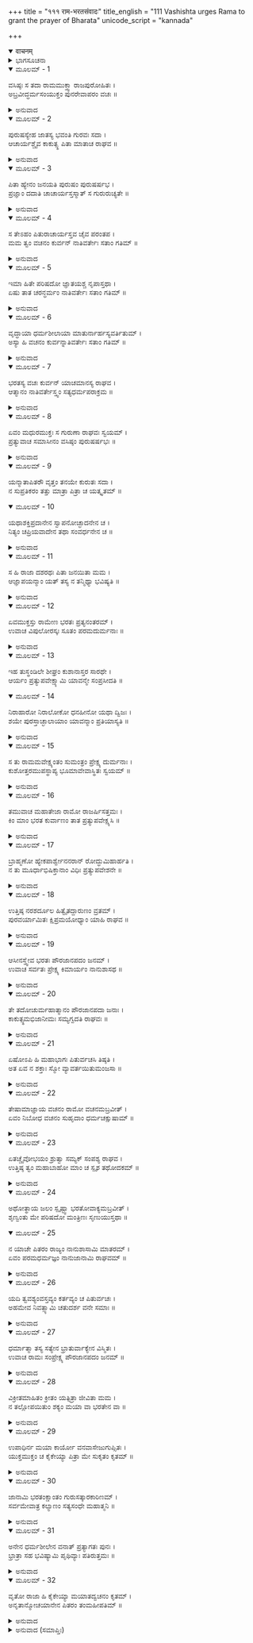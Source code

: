 +++
title = "१११ राम-भरतसंवादः"
title_english = "111 Vashishta urges Rama to grant the prayer of Bharata"
unicode_script = "kannada"

+++
<details open><summary>वाचनम्</summary>

<div class="audioEmbed"  caption="श्रीराम-हरिसीताराममूर्ति-घनपाठिभ्यां वचनम्" src="https://archive.org/download/Ramayana-recitation-Sriram-harisItArAmamUrti-Ghanapaati-v2/Kanda_2/Kanda_2_AYK-111-Rama_Bharatha_Samvadaha.mp3"></div>
</details>



<details><summary>ಭಾಗಸೂಚನಾ</summary>

ವಸಿಷ್ಠರು ಸಮಾಧಾನಗೊಳಿಸಿದರೂ ಶ್ರೀರಾಮನು ಅಯೋಧ್ಯೆಗೆ ಬರಲು ಒಪ್ಪದಿರಲು ಭರತನು ರಾಮನ ಮುಂದೆ ನಿರಾಹಾರನಾಗಿ ಮಲಗಿದುದು, ಶ್ರೀರಾಮನು ಭರತನನ್ನು ಸಮಾಧಾನಗೊಳಿಸಿ ಅಯೋಧ್ಯೆಗೆ ಹೋಗಲು ಆಜ್ಞಾಪಿಸಿದುದು
</details>

<details open><summary>ಮೂಲಮ್ - 1</summary>

ವಸಿಷ್ಠಃ ಸ ತದಾ ರಾಮಮುಕ್ತ್ವಾ ರಾಜಪುರೋಹಿತಃ ।  
ಅಬ್ರವೀದ್ಧರ್ಮಸಂಯುಕ್ತಂ ಪುನರೇವಾಪರಂ ವಚಃ ॥
</details>

<details><summary>ಅನುವಾದ</summary>

ಆಗ ರಾಜಪುರೋಹಿತ ವಸಿಷ್ಠರು ಹಿಂದಿನಂತೆ ಮಾತುಗಳನ್ನು ಹೇಳಿ ಪುನಃ ಶ್ರೀರಾಮನಲ್ಲಿ ಇನ್ನೊಂದು ಧರ್ಮ ಯುಕ್ತ ಮಾತನ್ನು ಹೇಳಿದರು.॥1॥
</details>

<details open><summary>ಮೂಲಮ್ - 2</summary>

ಪುರುಷಸ್ಯೇಹ ಜಾತಸ್ಯ ಭವಂತಿ ಗುರವಃ ಸದಾ ।  
ಆಚಾರ್ಯಶ್ಚೈವ ಕಾಕುತ್ಸ್ಥ ಪಿತಾ ಮಾತಾಚ ರಾಘವ ॥
</details>

<details><summary>ಅನುವಾದ</summary>

ರಘುನಂದನ! ಕಕುತ್ಸ್ಥಕುಲಭೂಷಣ! ಈ ಜಗತ್ತಿನಲ್ಲಿ ಹುಟ್ಟಿದ ಮನುಷ್ಯನಿಗೆ ಆಚಾರ್ಯ, ತಂದೆ ಮತ್ತು ತಾಯಿ ಈ ಮೂರು ಗುರುಗಳು ಸದಾ ಇರುತ್ತಾರೆ.॥2॥
</details>

<details open><summary>ಮೂಲಮ್ - 3</summary>

ಪಿತಾ ಹ್ಯೇನಂ ಜನಯತಿ ಪುರುಷಂ ಪುರುಷರ್ಷಭ ।  
ಪ್ರಜ್ಞಾಂ ದದಾತಿ ಚಾಚಾರ್ಯಸ್ತಸ್ಮಾತ್ ಸ ಗುರುರುಚ್ಯತೇ ॥
</details>

<details><summary>ಅನುವಾದ</summary>

ಪುರುಷಪ್ರವರ! ತಂದೆಯು ಪುರುಷನ ಶರೀರವನ್ನು ಉತ್ಪನ್ನಮಾಡುತ್ತಾನೆ. ಅದಕ್ಕಾಗಿ ಗುರು ಆಗಿದ್ದಾನೆ. ಆಚಾರ್ಯನು ಅವನಿಗೆ ಜ್ಞಾನ ಕೊಡುತ್ತಾನೆ ಅದಕ್ಕಾಗಿ ಗುರುವಾಗಿದ್ದಾನೆ.॥3॥
</details>

<details open><summary>ಮೂಲಮ್ - 4</summary>

ಸ ತೇಽಹಂ ಪಿತುರಾಚಾರ್ಯಸ್ತವ ಚೈವ ಪರಂತಪ ।  
ಮಮ ತ್ವಂ ವಚನಂ ಕುರ್ವನ್ ನಾತಿವರ್ತೇಃ ಸತಾಂ ಗತಿಮ್ ॥
</details>

<details><summary>ಅನುವಾದ</summary>

ಪರಂತಪ ರಘುವೀರನೇ! ನಾನು ನಿನ್ನ ತಂದೆಯ ಮತ್ತು ನಿನಗೂ ಆಚಾರ್ಯನಾಗಿದ್ದೇನೆ; ಆದ್ದರಿಂದ ನನ್ನ ಆಜ್ಞೆಯನ್ನು ಪಾಲಿಸುವುದರಿಂದ ನೀನು ಸತ್ಪುರುಷರ ಪಥವನ್ನು ತ್ಯಾಗ ಮಾಡದವನಾಗುವೆ.॥4॥
</details>

<details open><summary>ಮೂಲಮ್ - 5</summary>

ಇಮಾ ಹಿತೇ ಪರಿಷದೋ ಜ್ಞಾತಯಶ್ಚ ನೃಪಾಸ್ತಥಾ ।  
ಏಷು ತಾತ ಚರನ್ಧರ್ಮಂ ನಾತಿವರ್ತೇಃ ಸತಾಂ ಗತಿಮ್ ॥
</details>

<details><summary>ಅನುವಾದ</summary>

ಅಯ್ಯಾ! ನಿನ್ನ ಈ ಸಭಾಸದರು, ಬಂಧು-ಬಾಂಧವರು ಹಾಗೂ ಸಾಮಂತರಾಜರು ಆಗಮಿಸಿರುವರು. ಇವರ ಕುರಿತು ಧರ್ಮಾನುಕೂಲ ವರ್ತಿಸುವುದರಿಂದಲೂ ನಿನ್ನಿಂದ ಸನ್ಮಾರ್ಗದ ಉಲ್ಲಂಘನೆ ಆಗಲಾರದು.॥5॥
</details>

<details open><summary>ಮೂಲಮ್ - 6</summary>

ವೃದ್ಧಾಯಾ ಧರ್ಮಶೀಲಾಯಾ ಮಾತುರ್ನಾರ್ಹಸ್ಯವರ್ತಿತುಮ್ ।  
ಅಸ್ಯಾ ಹಿ ವಚನಂ ಕುರ್ವನ್ನಾತಿವರ್ತೇಃ ಸತಾಂ ಗತಿಮ್ ॥
</details>

<details><summary>ಅನುವಾದ</summary>

ನಿನ್ನ ಧರ್ಮಪರಾಯಣ ವೃದ್ಧಳಾದ ತಾಯಿಯ ಮಾತನ್ನಾದರೋ ನೀನು ಎಂದೂ ಅಲ್ಲಗಳೆಯಬಾರದು. ಆಕೆಯ ಆಜ್ಞೆಯನ್ನು ಪಾಲನೆಮಾಡಿ ನೀನು ಶ್ರೇಷ್ಠ ಪುರುಷರ ಆಶ್ರಯಭೂತ ಧರ್ಮವನ್ನು ಉಲ್ಲಂಘನೆಮಾಡುವವನು ಆಗಲಾರೆ.॥6॥
</details>

<details open><summary>ಮೂಲಮ್ - 7</summary>

ಭರತಸ್ಯ ವಚಃ ಕುರ್ವನ್ ಯಾಚಮಾನಸ್ಯ ರಾಘವ ।  
ಆತ್ಮಾನಂ ನಾತಿವರ್ತೇಸ್ತ್ವಂ ಸತ್ಯಧರ್ಮಪರಾಕ್ರಮ ॥
</details>

<details><summary>ಅನುವಾದ</summary>

ಸತ್ಯ, ಧರ್ಮ ಮತ್ತು ಪರಾಕ್ರಮ ಸಂಪನ್ನ ರಘುನಂದನ! ಭರತನು ಆತ್ಮಸ್ವರೂಪ ನಿನ್ನಲ್ಲಿ ರಾಜ್ಯವನ್ನು ಸ್ವೀಕರಿಸುವಂತೆ ಮತ್ತು ಅಯೋಧ್ಯೆಗೆ ಮರಳಲು ಪ್ರಾರ್ಥಿಸುತ್ತಿದ್ದಾನೆ. ಅವನ ಮಾತನ್ನು ಮನ್ನಿಸುವುದರಿಂದಲೂ ನೀನು ಧರ್ಮವನ್ನು ಉಲ್ಲಂಘನೆ ಮಾಡಿದವನು ಆಗಲಾರೆ.॥7॥
</details>

<details open><summary>ಮೂಲಮ್ - 8</summary>

ಏವಂ ಮಧುರಮುಕ್ತಃ ಸ ಗುರುಣಾ ರಾಘವಃ ಸ್ವಯಮ್ ।  
ಪ್ರತ್ಯುವಾಚ ಸಮಾಸೀನಂ ವಸಿಷ್ಠಂ ಪುರುಷರ್ಷಭಃ ॥
</details>

<details><summary>ಅನುವಾದ</summary>

ಗುರು ವಸಿಷ್ಠರು ಸುಮಧುರ ಮಾತುಗಳಿಂದ ಹೀಗೆ ಹೇಳಿದಾಗ ಸಾಕ್ಷಾತ್ ಪುರುಷೋತ್ತಮ ಶ್ರೀರಾಘವೇಂದ್ರನು ಅಲ್ಲಿ ಕುಳಿತಿರುವ ವಸಿಷ್ಠರಲ್ಲಿ ಹೀಗೆ ಉತ್ತರಿಸಿದನು.॥8॥
</details>

<details open><summary>ಮೂಲಮ್ - 9</summary>

ಯನ್ಮಾತಾಪಿತರೌ ವೃತ್ತಂ ತನಯೇ ಕುರುತಃ ಸದಾ ।  
ನ ಸುಪ್ರತಿಕರಂ ತತ್ತು ಮಾತ್ರಾ ಪಿತ್ರಾ ಚ ಯತ್ಕೃತಮ್ ॥
</details>

<details open><summary>ಮೂಲಮ್ - 10</summary>

ಯಥಾಶಕ್ತಿಪ್ರದಾನೇನ ಸ್ವಾಪನೋಚ್ಛಾದನೇನ ಚ ।  
ನಿತ್ಯಂ ಚಪ್ರಿಯವಾದೇನ ತಥಾ ಸಂವರ್ಧನೇನ ಚ ॥
</details>

<details><summary>ಅನುವಾದ</summary>

ತಂದೆ-ತಾಯಿಯರು ಮಗನಿಗಾಗಿ ಸರ್ವದಾ ಸ್ನೇಹ ಪೂರ್ಣವಾಗಿ ವರ್ತಿಸುತ್ತಾರೆ, ತಮ್ಮ ಶಕ್ತಿಗನುಸಾರ ಉತ್ತಮ ಆಹಾರ ಕೊಡುವುದು, ಉತ್ತಮ ಶಯ್ಯೆಯಲ್ಲಿ ಮಲಗಿಸುವುದು, ಅಂಗರಾಗಾದಿಗಳನ್ನು ಹಚ್ಚುವುದು, ಸದಾ ಸಿಹಿಯಾಗಿ ಮಾತನಾಡುವುದು, ಪಾಲನ-ಪೋಷಣ ಮಾಡುವುದರ ಮೂಲಕ ತಾಯಿ-ತಂದೆಯವರು ಮಾಡಿದ ಉಪಕಾರವನ್ನು ತೀರಿಸಲಾಗುವುದಿಲ್ಲ.॥9-10॥
</details>

<details open><summary>ಮೂಲಮ್ - 11</summary>

ಸ ಹಿ ರಾಜಾ ದಶರಥಃ ಪಿತಾ ಜನಯಿತಾ ಮಮ ।  
ಆಜ್ಞಾಪಯನ್ಮಾಂ ಯತ್ ತಸ್ಯ ನ ತನ್ಮಿಥ್ಯಾ ಭವಿಷ್ಯತಿ ॥
</details>

<details><summary>ಅನುವಾದ</summary>

ಆದ್ದರಿಂದ ನನ್ನ ಜನ್ಮದಾತ ದಶರಥ ಮಹಾರಾಜರು ನನಗೆ ಕೊಟ್ಟ ಆಜ್ಞೆಯು ಮಿಥ್ಯೆಯಾಗಲಾರದು.॥11॥
</details>

<details open><summary>ಮೂಲಮ್ - 12</summary>

ಏವಮುಕ್ತಸ್ತು ರಾಮೇಣ ಭರತಃ ಪ್ರತ್ಯನಂತರಮ್ ।  
ಉವಾಚ ವಿಪುಲೋರಸ್ಕಃ ಸೂತಂ ಪರಮದುರ್ಮನಾಃ ॥
</details>

<details><summary>ಅನುವಾದ</summary>

ಶ್ರೀರಾಮಚಂದ್ರನು ಹೀಗೆ ಹೇಳಿದಾಗ ವಿಶಾಲ ಹೃದಯೀ ಭರತನ ಮನಸ್ಸು ಇನ್ನೂ ಉದಾಸವಾಯಿತು. ಅವನು ಬಳಿಯಲ್ಲೇ ಕುಳಿತಿರುವ ಸೂತ ಸುಮಂತ್ರನಲ್ಲಿ ಹೇಳಿದನು .॥12॥
</details>

<details open><summary>ಮೂಲಮ್ - 13</summary>

ಇಹ ತುಸ್ಥಂಡಿಲೇ ಶೀಘ್ರಂ ಕುಶಾನಾಸ್ತರ ಸಾರಥೇ ।  
ಆರ್ಯಂ ಪ್ರತ್ಯುಪವೇಕ್ಷ್ಯಾಮಿ ಯಾವನ್ಮೇ ಸಂಪ್ರಸೀದತಿ ॥
</details>

<details open><summary>ಮೂಲಮ್ - 14</summary>

ನಿರಾಹಾರೋ ನಿರಾಲೋಕೋ ಧನಹೀನೋ ಯಥಾ ದ್ವಿಜಃ ।  
ಶಯೇ ಪುರಸ್ತಾಚ್ಛಾಲಾಯಾಂ ಯಾವನ್ಮಾಂ ಪ್ರತಿಯಾಸ್ಯತಿ ॥
</details>

<details><summary>ಅನುವಾದ</summary>

ಸಾರಥಿಯೇ! ನೀನು ಈ ವೇದಿಯ ಮೇಲೆ ದರ್ಭೆಗಳನ್ನು ಹಾಸಿಬಿಡು. ಆರ್ಯನು ನನ್ನ ಮೇಲೆ ಪ್ರಸನ್ನನಾಗುವತನಕ ನಾನು ಇವನ ಮುಂದೆಯೇ ಧರಣಿ ಕುಳಿತುಕೊಳ್ಳುವೆನು. ಸಾಹುಕಾರನಿಂದ ನಿರ್ಧನನಾದ ಬ್ರಾಹ್ಮಣನು ಅವನ ಮನೆಯ ಮುಂದೆ ಮುಖಮುಚ್ಚಿಕೊಂಡು ಉಪವಾಸಿಯಾಗಿರುವಂತೆಯೇ ನಾನೂ ಕೂಡ ಉಪವಾಸವಿದ್ದು, ಮುಖಕ್ಕೆ ಬಟ್ಟೆ ಹಾಕಿಕೊಂಡು ಈ ಕುಟೀರದ ಮುಂದೆ ಮಲಗಿಬಿಡುವೆನು. ನನ್ನ ಮಾತನ್ನು ಮನ್ನಿಸಿ ಶ್ರೀರಾಮನು ಅಯೋಧ್ಯೆಗೆ ಮರಳುವ ತನಕ ನಾನು ಹೀಗೆಯೇ ಮಲಗಿಕೊಂಡಿರುವೆನು.॥13-14॥
</details>

<details open><summary>ಮೂಲಮ್ - 15</summary>

ಸ ತು ರಾಮಮವೇಕ್ಷ್ಯಂತಂ ಸುಮಂತ್ರಂ ಪ್ರೇಕ್ಷ್ಯ ದುರ್ಮನಾಃ ।  
ಕುಶೋತ್ತರಮುಪಸ್ಥಾಪ್ಯ ಭೂಮಾವೇವಾಸ್ಥಿತಃ ಸ್ವಯಮ್ ॥
</details>

<details><summary>ಅನುವಾದ</summary>

ಇದನ್ನು ಕೇಳಿ ಸುಮಂತ್ರನು ಶ್ರೀರಾಮಚಂದ್ರನ ಮುಖವನ್ನೇ ನೋಡತೊಡಗಿದನು. ಅವನನ್ನು ಈ ಅವಸ್ಥೆಯಲ್ಲಿ ನೋಡಿ ಭರತನ ಮನಸ್ಸಿನಲ್ಲಿ ಬಹಳ ದುಃಖವಾಗಿ, ಅವನು ಸ್ವತಃ ದರ್ಭೆಗಳನ್ನು ಹಾಸಿ ನೆಲದಲ್ಲಿ ಕುಳಿತುಬಿಟ್ಟನು.॥15॥
</details>

<details open><summary>ಮೂಲಮ್ - 16</summary>

ತಮುವಾಚ ಮಹಾತೇಜಾ ರಾಮೋ ರಾಜರ್ಷಿಸತ್ತಮಃ ।  
ಕಿಂ ಮಾಂ ಭರತ ಕುರ್ವಾಣಂ ತಾತ ಪ್ರತ್ಯುಪವೇಕ್ಷ್ಯಸಿ ॥
</details>

<details><summary>ಅನುವಾದ</summary>

ಆಗ ಮಹಾತೇಜಸ್ವೀ ರಾಜರ್ಷಿ ಶಿರೋಮಣಿ ಶ್ರೀರಾಮನು ಅವನಲ್ಲಿ ಹೇಳಿದನು - ಅಯ್ಯಾ ಭರತ! ನನ್ನ ಮುಂದೆ ನೀನು ಧರಣಿ ಕುಳಿತಿರುವೆಯಲ್ಲ? ನಾನು ನಿನಗೆ ಏನು ಕೆಡುಕನ್ನು ಮಾಡಿರುವೆನು.॥16॥
</details>

<details open><summary>ಮೂಲಮ್ - 17</summary>

ಬ್ರಾಹ್ಮಣೋ ಹ್ಯೇಕಪಾರ್ಶ್ವೇನನರಾನ್ ರೋದ್ಧುಮಿಹಾರ್ಹತಿ ।  
ನ ತು ಮೂರ್ಧಾಭಿಷಿಕ್ತಾನಾಂ ವಿಧಿಃ ಪ್ರತ್ಯುಪವೇಶನೇ ॥
</details>

<details><summary>ಅನುವಾದ</summary>

ಬ್ರಾಹ್ಮಣನು ಒಂದೇ ಮಗ್ಗುಲಲ್ಲಿ ಮಲಗಿ ಸತ್ಯಾಗ್ರಹ ಮಾಡಿ ಮನುಷ್ಯನನ್ನು ಅನ್ಯಾಯದಿಂದ ತಡೆಯಬಲ್ಲನು. ಆದರೆ ರಾಜ್ಯವನ್ನು ಸ್ವೀಕರಿಸುವ ಕ್ಷತ್ರಿಯರಿಗೆ ಈ ಪ್ರಕಾರ ಧರಣಿ ಕುಳಿತುಕೊಳ್ಳುವ ವಿಧಾನವಿಲ್ಲ.॥17॥
</details>

<details open><summary>ಮೂಲಮ್ - 18</summary>

ಉತ್ತಿಷ್ಠ ನರಶರ್ದೂಲ ಹಿತ್ವೈತದ್ದಾರುಣಂ ವ್ರತಮ್ ।  
ಪುರವರ್ಯಾಮಿತಃ ಕ್ಷಿಪ್ರಮಯೋಧ್ಯಾಂ ಯಾಹಿ ರಾಘವ ॥
</details>

<details><summary>ಅನುವಾದ</summary>

ಆದ್ದರಿಂದ ನರಶ್ರೇಷ್ಠ ರಘುನಂದನ! ಈ ಕಠೋರವ್ರತವನ್ನು ತ್ಯಜಿಸಿ ಏಳು ಮತ್ತು ಶೀಘ್ರವಾಗಿ ಇಲ್ಲಿಂದ ಅಯೋಧ್ಯೆಗೆ ಹೋಗು.॥18॥
</details>

<details open><summary>ಮೂಲಮ್ - 19</summary>

ಆಸೀನಸ್ತ್ವೇವ ಭರತಃ ಪೌರಜಾನಪದಂ ಜನಮ್ ।  
ಉವಾಚ ಸರ್ವತಃ ಪ್ರೇಕ್ಷ್ಯ ಕಿಮಾರ್ಯಂ ನಾನುಶಾಸಥ ॥
</details>

<details><summary>ಅನುವಾದ</summary>

ಇದನ್ನು ಕೇಳಿ ಭರತನು ಅಲ್ಲಿ ಕುಳಿತುಕೊಂಡ. ಎಲ್ಲರ ಕಡೆ ನೋಡಿ ನಗರ ಮತ್ತು ದೇಶದ ಜನರಲ್ಲಿ ‘ನೀವು ಅಣ್ಣನನ್ನು ಏಕೆ ಸಮಜಾಯಿಸುವುದಿಲ್ಲ?’ ಎಂದು ಕೇಳಿದನು.॥19॥
</details>

<details open><summary>ಮೂಲಮ್ - 20</summary>

ತೇ ತದೋಚುರ್ಮಹಾತ್ಮಾನಂ ಪೌರಜಾನಪದಾ ಜನಾಃ ।  
ಕಾಕುತ್ಸ್ಥಮಭಿಜಾನೀಮಃ ಸಮ್ಯಗ್ವದತಿ ರಾಘವಃ ॥
</details>

<details><summary>ಅನುವಾದ</summary>

ಆಗ ದೇಶವಾಸಿಗಳು ಮತ್ತು ನಗರವಾಸಿಗಳು ಮಹಾತ್ಮಾ ಭರತನಲ್ಲಿ ಹೇಳಿದರು-ಕಾಕುತ್ಸ್ಥ ಶ್ರೀರಾಮನಲ್ಲಿ ರಘುಕುಲತಿಲಕ ಭರತ ನೀನೇ ಸರಿಯಾಗಿ ಹೇಳಬಲ್ಲೆ; ಎಂಬುದು ನಾವು ಬಲ್ಲೆವು.॥20॥
</details>

<details open><summary>ಮೂಲಮ್ - 21</summary>

ಏಷೋಽಪಿ ಹಿ ಮಹಾಭಾಗಃ ಪಿತುರ್ವಚಸಿ ತಿಷ್ಠತಿ ।  
ಅತ ಏವ ನ ಶಕ್ತಾಃ ಸ್ಮೋ ವ್ಯಾವರ್ತಯಿತುಮಂಜಸಾ ॥
</details>

<details><summary>ಅನುವಾದ</summary>

ಆದರೆ ಈ ಮಹಾಭಾಗ ಶ್ರೀರಾಮಚಂದ್ರನು ತಂದೆಯ ಆಜ್ಞೆಯ ಪಾಲನೆಯಲ್ಲಿ ತೊಡಗಿರುವನು. ಅದಕ್ಕಾಗಿ ಅವನು ಮಾಡುವುದು ಸರಿಯಾಗಿಯೇ ಇದೆ. ಆದ್ದರಿಂದ ನಾವು ಇವನನ್ನು ಅದರಿಂದ ಹಿಮ್ಮೆಟ್ಟಿಸಲಾರೆವು.॥21॥
</details>

<details open><summary>ಮೂಲಮ್ - 22</summary>

ತೇಷಾಮಾಜ್ಞಾಯ ವಚನಂ ರಾಮೋ ವಚನಮಬ್ರವೀತ್ ।  
ಏವಂ ನಿಬೋಧ ವಚನಂ ಸುಹೃದಾಂ ಧರ್ಮಚಕ್ಷುಷಾಮ್ ॥
</details>

<details><summary>ಅನುವಾದ</summary>

ಆ ಪುರವಾಸಿಗಳ ಮಾತಿನ ತಾತ್ಪರ್ಯ ತಿಳಿದುಕೊಂಡ ಶ್ರೀರಾಮನು ಭರತನಲ್ಲಿ ಹೇಳಿದನು - ಭರತನೇ! ಧರ್ಮದಲ್ಲಿ ದೃಷ್ಟಿ ಇರಿಸುವ ಸುಹೃದರ ಈ ಮಾತನ್ನು ಕೇಳು ಮತ್ತು ತಿಳಿ.॥22॥
</details>

<details open><summary>ಮೂಲಮ್ - 23</summary>

ಏತಚ್ಚೈವೋಭಯಂ ಶ್ರುತ್ವಾ ಸಮ್ಯಕ್ ಸಂಪಶ್ಯ ರಾಘವ ।  
ಉತ್ತಿಷ್ಠ ತ್ವಂ ಮಹಾಬಾಹೋ ಮಾಂ ಚ ಸ್ಪೃಶ ತಥೋದಕಮ್ ॥
</details>

<details><summary>ಅನುವಾದ</summary>

ರಘುನಂದನ! ನನ್ನ ಮತ್ತು ಇವರ ಮಾತುಗಳನ್ನು ಕೇಳಿ ಅದರ ಕುರಿತು ಚೆನ್ನಾಗಿ ವಿಚಾರಮಾಡು. ಮಹಾಬಾಹೋ! ಈಗ ಬೇಗನೇ ಏಳು ಹಾಗೂ ನನ್ನನ್ನು ಮತ್ತು ನೀರನ್ನು ಸ್ಪರ್ಶಿಸು.॥23॥
</details>

<details open><summary>ಮೂಲಮ್ - 24</summary>

ಅಥೋತ್ಥಾಯ ಜಲಂ ಸ್ಪೃಷ್ಟ್ವಾ ಭರತೋವಾಕ್ಯಮಬ್ರವೀತ್ ।  
ಶೃಣ್ವಂತು ಮೇ ಪರಿಷದೋ ಮಂತ್ರಿಣಃ ಸೃಣುಯುಸ್ತಥಾ ॥
</details>

<details open><summary>ಮೂಲಮ್ - 25</summary>

ನ ಯಾಚೇ ಪಿತರಂ ರಾಜ್ಯಂ ನಾನುಶಾಸಾಮಿ ಮಾತರಮ್ ।  
ಏವಂ ಪರಮಧರ್ಮಜ್ಞಂ ನಾನುಜಾನಾಮಿ ರಾಘವಮ್ ॥
</details>

<details><summary>ಅನುವಾದ</summary>

ಇದನ್ನು ಕೇಳಿ ಭರತನು ಎದ್ದು ನಿಂತನು ಮತ್ತು ಶ್ರೀರಾಮನನ್ನು ಹಾಗೂ ಜಲವನ್ನು ಸ್ಪರ್ಶಿಸಿ ಹೇಳಿದನು - ನನ್ನ ಸಭಾಸದರೇ, ಮಂತ್ರಿಗಳೇ, ಎಲ್ಲರೂ ಕೇಳಿ - ನಾನು ತಂದೆಯವರಲ್ಲಿ ರಾಜ್ಯವನ್ನು ಕೇಳಿರಲಿಲ್ಲ, ತಾಯಿಯಲ್ಲಿಯೂ ಎಂದೂ ಇದರ ಕುರಿತು ಹೇಳಿರಲಿಲ್ಲ. ಜೊತೆಗೆ ಪರಮ ಧರ್ಮಜ್ಞ ಶ್ರೀರಾಮಚಂದ್ರನ ವನವಾಸದಲ್ಲಿಯೂ ನನ್ನ ಯಾವುದೇ ಸಮ್ಮತಿ ಇರಲಿಲ್ಲ.॥24-25॥
</details>

<details open><summary>ಮೂಲಮ್ - 26</summary>

ಯದಿ ತ್ವವಶ್ಯಂವಸ್ತವ್ಯಂ ಕರ್ತವ್ಯಂ ಚ ಪಿತುರ್ವಚಃ ।  
ಅಹಮೇವ ನಿವತ್ಸ್ಯಾಮಿ ಚತುದರ್ಶ ವನೇ ಸಮಾಃ ॥
</details>

<details><summary>ಅನುವಾದ</summary>

ಹೀಗಿದ್ದರೂ ಇವರಿಗೆ ಪಿತೃವಾಕ್ಯ ಪರಿಪಾಲನೆಯು ಹಾಗೂ ವನವಾಸವು ಅನಿವಾರ್ಯವಾಗಿದ್ದರೆ, ಇವರ ಬದಲಿಗೆ ನಾನೂ ಹದಿನಾಲ್ಕು ವರ್ಷಗಳವರೆಗೆ ವನದಲ್ಲೇ ವಾಸಿಸುವೆನು.॥26॥
</details>

<details open><summary>ಮೂಲಮ್ - 27</summary>

ಧರ್ಮಾತ್ಮಾ ತಸ್ಯ ಸತ್ಯೇನ ಭ್ರಾತುರ್ವಾಕ್ಯೇನ ವಿಸ್ಮಿತಃ ।  
ಉವಾಚ ರಾಮಃ ಸಂಪ್ರೇಕ್ಷ್ಯ ಪೌರಜಾನಪದಂ ಜನಮ್ ॥
</details>

<details><summary>ಅನುವಾದ</summary>

ತಮ್ಮನಾದ ಭರತನ ಈ ಸತ್ಯಮಾತಿನಿಂದ ಧರ್ಮಾತ್ಮಾ ಶ್ರೀರಾಮನಿಗೆ ಬಹಳ ವಿಸ್ಮಯವಾಯಿತು. ಅವನು ರಾಜ್ಯನಿವಾಸಿ ಹಾಗೂ ಪುರವಾಸಿ ಜನರ ಕಡೆಗೆ ನೋಡಿ ಹೇಳಿದನು.॥27॥
</details>

<details open><summary>ಮೂಲಮ್ - 28</summary>

ವಿಕ್ರೀತಮಾಹಿತಂ ಕ್ರೀತಂ ಯತ್ಪಿತ್ರಾ ಜೀವಿತಾ ಮಮ ।  
ನ ತಲ್ಲೋಪಯಿತುಂ ಶಕ್ಯಂ ಮಯಾ ವಾ ಭರತೇನ ವಾ ॥
</details>

<details><summary>ಅನುವಾದ</summary>

ತಂದೆಯವರು ಜೀವಂತವಾಗಿರುವಾಗ ಮಾರಿದ ವಸ್ತುವನ್ನು, ಅಥವಾ ಅಡವಿಟ್ಟುದನ್ನು ಇಲ್ಲವೇ ಕೊಂಡು ಕೊಡುದರಲ್ಲಿ ನಾನಾಗಲೀ, ಭರತನಾಗಲೀ ಹೆಚ್ಚು ಕಡಿಮೆ ಮಾಡಲಾಗುವುದಿಲ್ಲ.॥28॥
</details>

<details open><summary>ಮೂಲಮ್ - 29</summary>

ಉಪಾಧಿರ್ನ ಮಯಾ ಕಾರ್ಯೋ ವನವಾಸೇಜುಗುಪ್ಸಿತಃ ।  
ಯುಕ್ತಮುಕ್ತಂ ಚ ಕೈಕೇಯ್ಯಾ ಪಿತ್ರಾ ಮೇ ಸುಕೃತಂ ಕೃತಮ್ ॥
</details>

<details><summary>ಅನುವಾದ</summary>

ನನ್ನ ವನವಾಸಕ್ಕಾಗಿ ಯಾರನ್ನು ಪ್ರತಿನಿಧಿಯಾಗಿಸಲು ಆಗುವುದಿಲ್ಲ; ಏಕೆಂದರೆ ಸಮರ್ಥನಾಗಿರುವಾಗ ಪ್ರತಿನಿಧಿಯನ್ನು ನೇಮಿಸುವುದು ಲೋಕದಲ್ಲಿ ನಿಂದಿತವಾಗಿದೆ. ಕೈಕೇಯಿಯು ಉಚಿತವಾದುದನ್ನೇ ಬೇಡಿದ್ದಳು ಮತ್ತು ನನ್ನ ತಂದೆಯವರು ಅದನ್ನು ಕೊಟ್ಟು ಪುಣ್ಯಕರ್ಮವನ್ನೇ ಮಾಡಿದ್ದರು.॥29॥
</details>

<details open><summary>ಮೂಲಮ್ - 30</summary>

ಜಾನಾಮಿ ಭರತಂಕ್ಷಾಂತಂ ಗುರುಸತ್ಕಾರಕಾರಿಣಮ್ ।  
ಸರ್ವಮೇವಾತ್ರ ಕಲ್ಯಾಣಂ ಸತ್ಯಸಂಧೇ ಮಹಾತ್ಮನಿ ॥
</details>

<details><summary>ಅನುವಾದ</summary>

ಭರತನು ಬಹಳ ಕ್ಷಮಾಶೀಲ ಮತ್ತು ಗುರು-ಹಿರಿಯರನ್ನು ಸತ್ಕರಿಸುವವನಾಗಿದ್ದಾನೆ, ಈ ಸತ್ಯ ಪ್ರತಿಜ್ಞ ಮಹಾತ್ಮನಲ್ಲಿ ಎಲ್ಲ ಕಲ್ಯಾಣಕಾರಿ ಗುಣಗಳು ಇರುವುದನ್ನು ನಾನು ತಿಳಿದಿದ್ದೇನೆ.॥30॥
</details>

<details open><summary>ಮೂಲಮ್ - 31</summary>

ಅನೇನ ಧರ್ಮಶೀಲೇನ ವನಾತ್ ಪ್ರತ್ಯಾಗತಃ ಪುನಃ ।  
ಭ್ರಾತ್ರಾ ಸಹ ಭವಿಷ್ಯಾಮಿ ಪೃಥಿವ್ಯಾಃ ಪತಿರುತ್ತಮಃ ॥
</details>

<details><summary>ಅನುವಾದ</summary>

ಹದಿನಾಲ್ಕು ವರ್ಷಗಳ ಅವಧಿ ಪೂರ್ಣಗೊಳಿಸಿ ನಾನು ಕಾಡಿನಿಂದ ಮರಳಿ ಬಂದಾಗ, ನನ್ನ ಧರ್ಮಶೀಲ ತಮ್ಮನೊಡನೆ ಈ ಭೂಮಂಡಲದ ಶ್ರೇಷ್ಠರಾಜನಾಗುವೆನು.॥31॥
</details>

<details open><summary>ಮೂಲಮ್ - 32</summary>

ವೃತೋ ರಾಜಾ ಹಿ ಕೈಕೇಯ್ಯಾ ಮಯಾತದ್ವಚನಂ ಕೃತಮ್ ।  
ಅನೃತಾನ್ಮೋಚಯಾನೇನ ಪಿತರಂ ತಂಮಹೀಪತಿಮ್ ॥
</details>

<details><summary>ಅನುವಾದ</summary>

ಕೈಕೇಯಿಯು ಮಹಾರಾಜರಲ್ಲಿ ವರ ಕೇಳಿದರು ಮತ್ತು ನಾನು ಅದನ್ನು ಪಾಲಿಸಲು ಸ್ವೀಕರಿಸಿದೆ, ಆದ್ದರಿಂದ ಭರತನೇ! ಈಗ ನೀನು ನನ್ನ ಮಾತನ್ನು ಮನ್ನಿಸಿ ಆ ವರದ ಪಾಲನೆಯಿಂದ ನಮ್ಮ ತಂದೆಯವರನ್ನು ಅಸತ್ಯದ ಬಂಧನದಿಂದ ಮುಕ್ತಗೊಳಿಸು.॥32॥
</details>

<details><summary>ಅನುವಾದ (ಸಮಾಪ್ತಿಃ)</summary>

ಶ್ರೀವಾಲ್ಮೀಕಿ ವಿರಚಿತ ಆರ್ಷರಾಮಾಯಣ ಆದಿಕಾವ್ಯದ ಅಯೋಧ್ಯಾಕಾಂಡದಲ್ಲಿ ಒಂದು ನೂರ ಹನ್ನೊಂದನೆಯ ಸರ್ಗ ಪೂರ್ಣವಾಯಿತು ॥111॥
</details>
